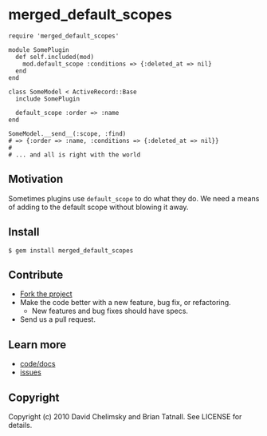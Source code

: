 # merged\_default\_scopes

    require 'merged_default_scopes' 
    
    module SomePlugin
      def self.included(mod)
        mod.default_scope :conditions => {:deleted_at => nil}
      end
    end
    
    class SomeModel < ActiveRecord::Base
      include SomePlugin

      default_scope :order => :name
    end
    
    SomeModel.__send__(:scope, :find)
    # => {:order => :name, :conditions => {:deleted_at => nil}}
    #
    # ... and all is right with the world

## Motivation

Sometimes plugins use `default_scope` to do what they do. We need a means of adding to
the default scope without blowing it away.

## Install

    $ gem install merged_default_scopes

## Contribute
 
* [Fork the project](http://github.com/dchelimsky/merged_default_scopes)
* Make the code better with a new feature, bug fix, or refactoring.
  * New features and bug fixes should have specs.
* Send us a pull request.

## Learn more

* [code/docs](http://github.com/dchelimsky/merged_default_scopes)
* [issues](http://github.com/dchelimsky/merged_default_scopes/issues)

## Copyright

Copyright (c) 2010 David Chelimsky and Brian Tatnall. See LICENSE for details.
